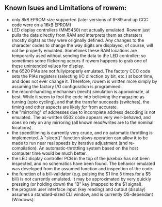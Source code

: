 Known Isues and Limitations of rowem:
------------------------------------
- only 8kB EPROM size supported (later versions of R-89 and up CCC code were on a 16kB EPROM)
- LED display controllers (MM5450) not actually emulated.  Rowem just pulls the data directly from RAM and interprets them as charaters (mostly digits) as they were originally defined.  Any changes to the character codes to change the way digits are displayed, of course, will not be properly emulated.  Sometimes these RAM locations are temporarily used without sending the data to the LED controller; so sometimes some flickering occurs if rowem happens to grab one of these unintended values for display.
- the 6520 PIAs are not fully/properly emulated.  The factory CCC code sets the PIAs registers (selecting I/O direction by bit, etc.) at boot time, and does not ever change it.  Therefore, rowem is written more simply by assuming the factory I/O configuration is programmed.
- the record-handling mechanism (mech) simulation is approximate, at best.  While it seem to fool the code into believing the magazine as turning (opto cycling), and that the transfer succeeds (switches), the timing and other aspects are likely *far* from accurate.
- the "mirroring" of addresses due to incomplete address decoding is not emulated.  The as-written 6502 code appears very well-behaved, and does no rely on any mirroring (all known read/writes are to the nominal locations).
- the speed/timing is currently very crude, and no automatic throttling is implemented.  A "sleep()" function slows operation can allow it to be made to run near real speeds by iterative adjustment (and re-compilation).  An automatic-throttling system based on the host computer time would be much better.
- the LED display controller PCB in the top of the jukebox has not been inspected, and no schematics have been found.  The behavior emulated was developed from the assumed function and inspection of the code.
- the function of a bill-validator (e.g. pulsing the $1 line 5 times for a $5 bill) is not currently emulated.  It may be approximated by very quickly pressing (or holding down) the "B" key (mapped to the $1 signal). 
- the program user interface input (key reading) and output (display) assumes a standard-sized CLI window, and is currently OS-dependant (Windows).
